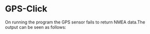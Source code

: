 # GPS-Click
On running the program the GPS sensor fails to return NMEA data.The output can be seen as follows:

